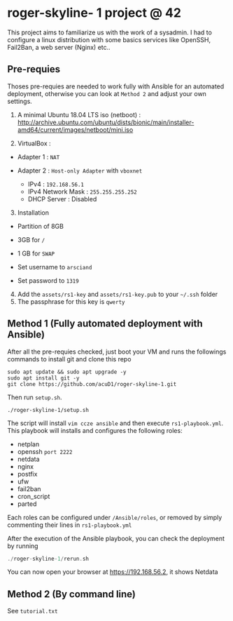 # roger-skyline- 1 project @ 42

This project aims to familiarize us with the work of a sysadmin. I had to configure a linux distribution with some basics services like OpenSSH, Fail2Ban, a web server (Nginx) etc..

## Pre-requies

Thoses pre-requies are needed to work fully with Ansible for an automated deployment, otherwise you can look at ```Method 2``` and adjust your own settings.
1. A minimal Ubuntu 18.04 LTS iso (netboot) : <http://archive.ubuntu.com/ubuntu/dists/bionic/main/installer-amd64/current/images/netboot/mini.iso>

2. VirtualBox :
*  Adapter 1 : ```NAT```

* Adapter 2 : ```Host-only Adapter``` with ```vboxnet```
  * IPv4 : ```192.168.56.1```
  * IPv4 Network Mask : ```255.255.255.252```
  * DHCP Server : Disabled

3. Installation
  * Partition of 8GB
  * 3GB for ```/```
   * 1 GB for ```SWAP```

   * Set username to ```arsciand```

   * Set password to ```1319```

4. Add the ```assets/rs1-key``` and ```assets/rs1-key.pub``` to your ```~/.ssh``` folder
5. The passphrase for this key is ```qwerty```
## Method 1 (Fully automated deployment with Ansible)

After all the pre-requies checked, just boot your VM and runs the followings commands to install git and clone this repo
```
sudo apt update && sudo apt upgrade -y
sudo apt install git -y
git clone https://github.com/acuD1/roger-skyline-1.git
```

Then run ```setup.sh```.
```
./roger-skyline-1/setup.sh
```

The script will install ```vim ccze ansible``` and then execute ```rs1-playbook.yml```. This playbook will installs and configures the following roles:

*   netplan
*   openssh ```port 2222```
*   netdata
*   nginx
*	postfix
*	ufw
*	fail2ban
*	cron_script
*	parted

Each roles can be configured under ```/Ansible/roles```, or removed by simply commenting their lines in ```rs1-playbook.yml```

After the execution of the Ansible playbook, you can check the deployment by running
```C
./roger-skyline-1/rerun.sh
```

You can now open your browser at https://192.168.56.2, it shows Netdata

## Method 2 (By command line)

See ```tutorial.txt```
